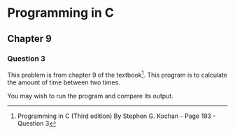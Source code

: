 # Programming in C
## Chapter 9
### Question 3

This problem is from chapter 9 of the textbook[^1]. This program is to calculate the amount of time between two times.

You may wish to run the program and compare its output.


[^1]: Programming in C (Third edition) By Stephen G. Kochan - Page 193 - Question 3